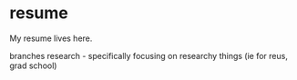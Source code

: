 resume
======

My resume lives here.

branches
research - specifically focusing on researchy things (ie for reus, grad school) 
